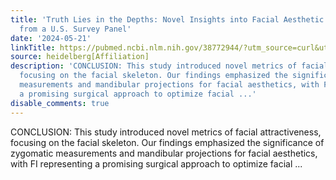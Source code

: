 ```yaml
---
title: 'Truth Lies in the Depths: Novel Insights into Facial Aesthetic Measurements
  from a U.S. Survey Panel'
date: '2024-05-21'
linkTitle: https://pubmed.ncbi.nlm.nih.gov/38772944/?utm_source=curl&utm_medium=rss&utm_campaign=pubmed-2&utm_content=1FakS-2QOkCT8HsMOQP1bCRQ4YzyumYOmxmF0moLsQ3dFB1E9V&fc=20220326224207&ff=20240522182830&v=2.18.0.post9+e462414
source: heidelberg[Affiliation]
description: 'CONCLUSION: This study introduced novel metrics of facial attractiveness,
  focusing on the facial skeleton. Our findings emphasized the significance of zygomatic
  measurements and mandibular projections for facial aesthetics, with FI representing
  a promising surgical approach to optimize facial ...'
disable_comments: true
---
```

CONCLUSION: This study introduced novel metrics of facial attractiveness, focusing on the facial skeleton. Our findings emphasized the significance of zygomatic measurements and mandibular projections for facial aesthetics, with FI representing a promising surgical approach to optimize facial ...